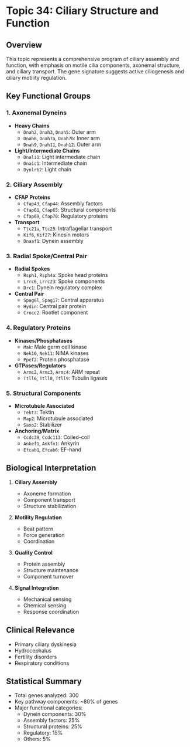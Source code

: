 # Topic 34: Ciliary Structure and Function

## Overview
This topic represents a comprehensive program of ciliary assembly and function, with emphasis on motile cilia components, axonemal structure, and ciliary transport. The gene signature suggests active ciliogenesis and ciliary motility regulation.

## Key Functional Groups

### 1. Axonemal Dyneins
- **Heavy Chains**
  - `Dnah2`, `Dnah3`, `Dnah5`: Outer arm
  - `Dnah6`, `Dnah7a`, `Dnah7b`: Inner arm
  - `Dnah9`, `Dnah11`, `Dnah12`: Outer arm
- **Light/Intermediate Chains**
  - `Dnali1`: Light intermediate chain
  - `Dnaic1`: Intermediate chain
  - `Dynlrb2`: Light chain

### 2. Ciliary Assembly
- **CFAP Proteins**
  - `Cfap43`, `Cfap44`: Assembly factors
  - `Cfap61`, `Cfap65`: Structural components
  - `Cfap69`, `Cfap70`: Regulatory proteins
- **Transport**
  - `Ttc21a`, `Ttc25`: Intraflagellar transport
  - `Kif6`, `Kif27`: Kinesin motors
  - `Dnaaf1`: Dynein assembly

### 3. Radial Spoke/Central Pair
- **Radial Spokes**
  - `Rsph1`, `Rsph4a`: Spoke head proteins
  - `Lrrc6`, `Lrrc23`: Spoke components
  - `Drc1`: Dynein regulatory complex
- **Central Pair**
  - `Spag6l`, `Spag17`: Central apparatus
  - `Hydin`: Central pair protein
  - `Crocc2`: Rootlet component

### 4. Regulatory Proteins
- **Kinases/Phosphatases**
  - `Mak`: Male germ cell kinase
  - `Nek10`, `Nek11`: NIMA kinases
  - `Ppef2`: Protein phosphatase
- **GTPases/Regulators**
  - `Armc2`, `Armc3`, `Armc4`: ARM repeat
  - `Ttll6`, `Ttll8`, `Ttll9`: Tubulin ligases

### 5. Structural Components
- **Microtubule Associated**
  - `Tekt3`: Tektin
  - `Map2`: Microtubule associated
  - `Saxo2`: Stabilizer
- **Anchoring/Matrix**
  - `Ccdc39`, `Ccdc113`: Coiled-coil
  - `Ankef1`, `Ankfn1`: Ankyrin
  - `Efcab1`, `Efcab6`: EF-hand

## Biological Interpretation

1. **Ciliary Assembly**
   - Axoneme formation
   - Component transport
   - Structure stabilization

2. **Motility Regulation**
   - Beat pattern
   - Force generation
   - Coordination

3. **Quality Control**
   - Protein assembly
   - Structure maintenance
   - Component turnover

4. **Signal Integration**
   - Mechanical sensing
   - Chemical sensing
   - Response coordination

## Clinical Relevance
- Primary ciliary dyskinesia
- Hydrocephalus
- Fertility disorders
- Respiratory conditions

## Statistical Summary
- Total genes analyzed: 300
- Key pathway components: ~80% of genes
- Major functional categories:
  - Dynein components: 30%
  - Assembly factors: 25%
  - Structural proteins: 25%
  - Regulatory: 15%
  - Others: 5% 